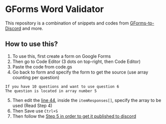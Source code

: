 # GForms Word Validator
This repository is a combination of snippets and codes from [GForms-to-Discord](https://github.com/princepines/Google-Forms-to-Discord) and more.
## How to use this?
1. To use this, first create a form on Google Forms
2. Then go to Code Editor (3 dots on top-right, then Code Editor)
3. Paste the code from code.gs
4. Go back to form and specify the form to get the source (use array counting per question)
```
If you have 10 questions and want to use question 6
The question is located in array number 5
```
5. Then edit the [line 44](https://github.com/Lycol50/GForms-Word-Validator/blob/705bb369858ddabcf0e41f9e01928c65398bbed6/code.gs#L44), inside the `itemResponses[]`, specify the array to be used (Read Step 4)
6. Then Save use `Ctrl+S`
7. Then follow the [Step 5 in order to get it published to discord](https://github.com/princepines/Google-Forms-to-Discord)

